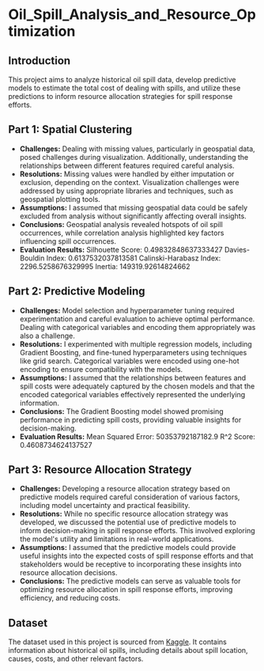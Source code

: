 # Oil_Spill_Analysis_and_Resource_Optimization

## Introduction
This project aims to analyze historical oil spill data, develop predictive models to estimate the total cost of dealing with spills, and utilize these predictions to inform resource allocation strategies for spill response efforts.

## Part 1: Spatial Clustering
- **Challenges:** Dealing with missing values, particularly in geospatial data, posed challenges during visualization. Additionally, understanding the relationships between different features required careful analysis.
- **Resolutions:** Missing values were handled by either imputation or exclusion, depending on the context. Visualization challenges were addressed by using appropriate libraries and techniques, such as geospatial plotting tools.
- **Assumptions:** I assumed that missing geospatial data could be safely excluded from analysis without significantly affecting overall insights.
- **Conclusions:** Geospatial analysis revealed hotspots of oil spill occurrences, while correlation analysis highlighted key factors influencing spill occurrences.
- **Evaluation Results:** Silhouette Score: 0.49832848637333427
Davies-Bouldin Index: 0.6137532037813581
Calinski-Harabasz Index: 2296.5258676329995
Inertia: 149319.92614824662


## Part 2: Predictive Modeling
- **Challenges:** Model selection and hyperparameter tuning required experimentation and careful evaluation to achieve optimal performance. Dealing with categorical variables and encoding them appropriately was also a challenge.
- **Resolutions:** I experimented with multiple regression models, including Gradient Boosting, and fine-tuned hyperparameters using techniques like grid search. Categorical variables were encoded using one-hot encoding to ensure compatibility with the models.
- **Assumptions:** I assumed that the relationships between features and spill costs were adequately captured by the chosen models and that the encoded categorical variables effectively represented the underlying information.
- **Conclusions:** The Gradient Boosting model showed promising performance in predicting spill costs, providing valuable insights for decision-making.
- **Evaluation Results:** Mean Squared Error: 50353792187182.9
R^2 Score: 0.4608734624137527

## Part 3: Resource Allocation Strategy
- **Challenges:** Developing a resource allocation strategy based on predictive models required careful consideration of various factors, including model uncertainty and practical feasibility.
- **Resolutions:** While no specific resource allocation strategy was developed, we discussed the potential use of predictive models to inform decision-making in spill response efforts. This involved exploring the model's utility and limitations in real-world applications.
- **Assumptions:** I assumed that the predictive models could provide useful insights into the expected costs of spill response efforts and that stakeholders would be receptive to incorporating these insights into resource allocation decisions.
- **Conclusions:** The predictive models can serve as valuable tools for optimizing resource allocation in spill response efforts, improving efficiency, and reducing costs.

## Dataset
The dataset used in this project is sourced from [Kaggle](https://www.kaggle.com/datasets/usdot/pipeline-accidents/data). It contains information about historical oil spills, including details about spill location, causes, costs, and other relevant factors.
